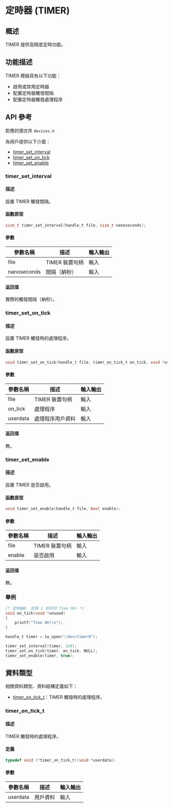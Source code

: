 # 定時器 (TIMER)

## 概述

TIMER 提供高精度定時功能。

## 功能描述

TIMER 模組具有以下功能：

- 啟用或禁用定時器
- 配置定時器觸發間隔
- 配置定時器觸發處理程序

## API 參考

對應的頭文件 `devices.h`

為用戶提供以下介面：

- [timer\_set\_interval](#timersetinterval)
- [timer\_set\_on\_tick](#timersetontick)
- [timer\_set\_enable](#timersetenable)

### timer\_set\_interval

#### 描述

設置 TIMER 觸發間隔。

#### 函數原型

```c
size_t timer_set_interval(handle_t file, size_t nanoseconds);
```

#### 參數

| 參數名稱     |   描述         |  輸入輸出  |
| ----------- | -------------- | --------- |
| file        | TIMER 裝置句柄  | 輸入      |
| nanoseconds | 間隔（納秒）    | 輸入       |

#### 返回值

實際的觸發間隔（納秒）。

### timer\_set\_on\_tick

#### 描述

設置 TIMER 觸發時的處理程序。

#### 函數原型

```c
void timer_set_on_tick(handle_t file, timer_on_tick_t on_tick, void *userdata);
```

#### 參數

| 參數名稱    |   描述         |  輸入輸出  |
| ---------- | -------------- | --------- |
| file       | TIMER 裝置句柄  | 輸入      |
| on_tick    | 處理程序        | 輸入      |
| userdata   | 處理程序用戶資料 | 輸入      |

#### 返回值

無。

### timer\_set\_enable

#### 描述

設置 TIMER 是否啟用。

#### 函數原型

```c
void timer_set_enable(handle_t file, bool enable);
```

#### 參數

| 參數名稱    |   描述         |  輸入輸出  |
| ---------- | -------------- | --------- |
| file       | TIMER 裝置句柄 | 輸入      |
| enable     | 是否啟用        | 輸入      |

#### 返回值

無。

### 舉例

```c
/* 定時器0  定時 1 秒列印 Time OK! */
void on_tick(void *unused)
{
    printf("Time OK!\n");
}

handle_t timer = io_open("/dev/timer0");

timer_set_interval(timer, 1e9);
timer_set_on_tick(timer, on_tick, NULL);
timer_set_enable(timer, true);
```

## 資料類型

相關資料類型、資料結構定義如下：

- [timer\_on\_tick\_t](#timerontickt)：TIMER 觸發時的處理程序。

### timer\_on\_tick\_t

#### 描述

TIMER 觸發時的處理程序。

#### 定義

```c
typedef void (*timer_on_tick_t)(void *userdata);
```

#### 參數

| 參數名稱    |   描述         |  輸入輸出  |
| ---------- | -------------- | --------- |
| userdata   | 用戶資料        | 輸入      |